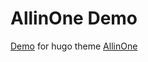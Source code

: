 # AllinOne Demo
[Demo](https://orianna-zzo.github.io/AllinOne-html/) for hugo theme [AllinOne](https://github.com/orianna-zzo/AllinOne)

